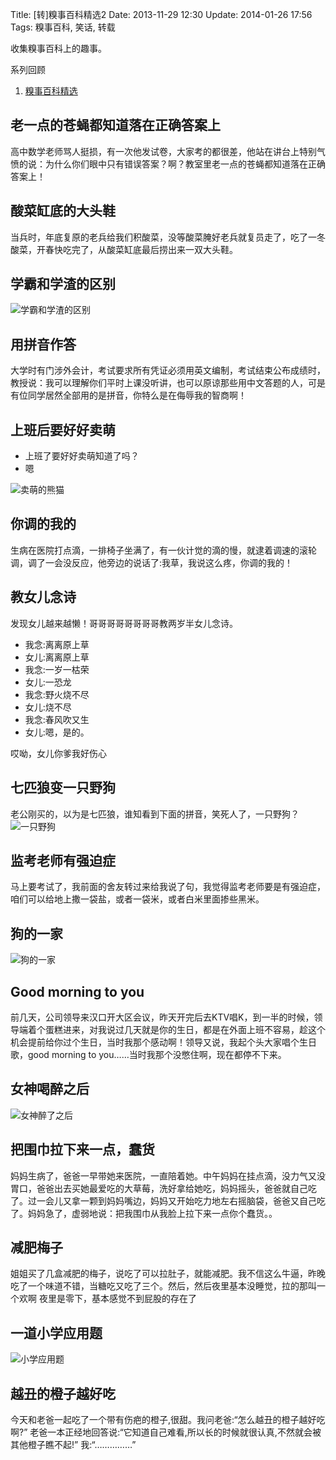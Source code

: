 Title: [转]糗事百科精选2
Date: 2013-11-29 12:30
Update: 2014-01-26 17:56
Tags: 糗事百科, 笑话, 转载

[1]: /collection/qiushibaike.html
[2]: /static/images/qiushibaike/xueba.jpg "学霸和学渣的区别"
[3]: /static/images/qiushibaike/cute-panda.jpg "卖萌的熊猫"
[4]: /static/images/qiushibaike/yizhiyegou.jpg "一只野狗"
[5]: /static/images/qiushibaike/dogs.jpg "狗的一家"
[6]: /static/images/qiushibaike/nvshenzuile.jpg "女神被灌醉后"
[7]: /static/images/qiushibaike/xiaoxueyingyongti.jpg "小学应用题"

收集糗事百科上的趣事。

系列回顾

1. [糗事百科精选][1]

## 老一点的苍蝇都知道落在正确答案上
高中数学老师骂人挺损，有一次他发试卷，大家考的都很差，他站在讲台上特别气愤的说：为什么你们眼中只有错误答案？啊？教室里老一点的苍蝇都知道落在正确答案上！

## 酸菜缸底的大头鞋
当兵时，年底复原的老兵给我们积酸菜，没等酸菜腌好老兵就复员走了，吃了一冬酸菜，开春快吃完了，从酸菜缸底最后捞出来一双大头鞋。

## 学霸和学渣的区别
![学霸和学渣的区别][2]

## 用拼音作答
大学时有门涉外会计，考试要求所有凭证必须用英文编制，考试结束公布成绩时，教授说：我可以理解你们平时上课没听讲，也可以原谅那些用中文答题的人，可是有位同学居然全部用的是拼音，你特么是在侮辱我的智商啊！

## 上班后要好好卖萌
- 上班了要好好卖萌知道了吗？
- 嗯

![卖萌的熊猫][3]

## 你调的我的
生病在医院打点滴，一排椅子坐满了，有一伙计觉的滴的慢，就逮着调速的滚轮调，调了一会没反应，他旁边的说话了:我草，我说这么疼，你调的我的！

## 教女儿念诗
发现女儿越来越懒！哥哥哥哥哥哥哥哥教两岁半女儿念诗。

- 我念:离离原上草
- 女儿:离离原上草
- 我念:一岁一枯荣
- 女儿:一恐龙
- 我念:野火烧不尽
- 女儿:烧不尽
- 我念:春风吹又生
- 女儿:嗯，是的。

哎呦，女儿你爹我好伤心

## 七匹狼变一只野狗
老公刚买的，以为是七匹狼，谁知看到下面的拼音，笑死人了，一只野狗？
![一只野狗][4]

## 监考老师有强迫症
马上要考试了，我前面的舍友转过来给我说了句，我觉得监考老师要是有强迫症，咱们可以给地上撒一袋盐，或者一袋米，或者白米里面掺些黑米。

## 狗的一家
![狗的一家][5]

## Good morning to you
前几天，公司领导来汉口开大区会议，昨天开完后去KTV唱K，到一半的时候，领导端着个蛋糕进来，对我说过几天就是你的生日，都是在外面上班不容易，趁这个机会提前给你过个生日，当时我那个感动啊！领导又说，我起个头大家唱个生日歌，good morning to you……当时我那个没憋住啊，现在都停不下来。

## 女神喝醉之后
![女神醉了之后][6]

## 把围巾拉下来一点，蠢货
妈妈生病了，爸爸一早带她来医院，一直陪着她。中午妈妈在挂点滴，没力气又没胃口，爸爸出去买她最爱吃的大草莓，洗好拿给她吃，妈妈摇头，爸爸就自己吃了。过一会儿又拿一颗到妈妈嘴边，妈妈又开始吃力地左右摇脑袋，爸爸又自己吃了。妈妈急了，虚弱地说：把我围巾从我脸上拉下来一点你个蠢货。。

## 减肥梅子
姐姐买了几盒减肥的梅子，说吃了可以拉肚子，就能减肥。我不信这么牛逼，昨晚吃了一个味道不错，当糖吃又吃了三个。然后，然后夜里基本没睡觉，拉的那叫一个欢啊 夜里是零下，基本感觉不到屁股的存在了

## 一道小学应用题
![小学应用题][7]

## 越丑的橙子越好吃
今天和老爸一起吃了一个带有伤疤的橙子,很甜。我问老爸:“怎么越丑的橙子越好吃啊?” 老爸一本正经地回答说:“它知道自己难看,所以长的时候就很认真,不然就会被其他橙子瞧不起!” 我:“……………”

